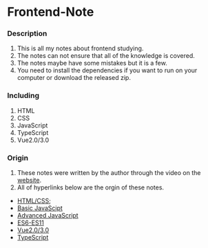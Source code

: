 # Frontend-Note

### Description
01. This is all my notes about frontend studying.
02. The notes can not ensure that all of the knowledge is covered.
03. The notes maybe have some mistakes but it is a few.
04. You need to install the dependencies if you want to run on your computer or download the released zip.

### Including
01. HTML
02. CSS
03. JavaScript
04. TypeScript
05. Vue2.0/3.0

### Origin
01. These notes were written by the author through the video on the [website](https://www.bilibili.com/).
02. All of hyperlinks below are the orgin of these notes.
  - [HTML/CSS](https://www.bilibili.com/video/BV1XJ411X7Ud/);
  - [Basic JavaScipt](https://www.bilibili.com/video/BV1YW411T7GX/)
  - [Advanced JavaScript](https://www.bilibili.com/video/BV14s411E7qf/)
  - [ES6-ES11](https://www.bilibili.com/video/BV1uK411H7on/)
  - [Vue2.0/3.0](https://www.bilibili.com/video/BV1Zy4y1K7SH/)
  - [TypeScript](https://www.bilibili.com/video/BV1NR4y1x7Ab)
